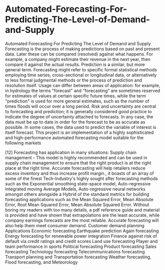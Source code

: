 # Automated-Forecasting-For-Predicting-The-Level-of-Demand-and-Supply
Automated Forecasting For Predicting The Level of Demand and Supply
Forecasting is the process of making predictions based on past and present data. Later these can be
compared (resolved) against what happens. For example, a company might estimate their revenue in the
next year, then compare it against the actual results. Prediction is a similar, but more general term.
Forecasting might refer to specific formal statistical methods employing time series, cross-sectional or
longitudinal data, or alternatively to less formal judgmental methods or the process of prediction and
resolution itself. Usage can differ between areas of application: for example, in hydrology the terms
"forecast" and "forecasting" are sometimes reserved for estimates of values at certain specific future times,
while the term "prediction" is used for more general estimates, such as the number of times floods will
occur over a long period.
Risk and uncertainty are central to forecasting and prediction; it is generally considered good practice to
indicate the degree of uncertainty attached to forecasts. In any case, the data must be up to date in order for
the forecast to be as accurate as possible. In some cases, the data used to predict the variable of interest is
itself forecast.
This project is an implementation of a highly sophisticated and high-performance automated forecasting model suitable for the following markets


[12] Forecasting has application in many situations:
Supply chain management - This model is highly recommended and can be used in supply chain management to
ensure that the right product is at the right place at the right time. Accurate forecasting will
help retailers reduce excess inventory and thus increase profit margin., it boasts of an array of some of the finest  Tech-Industry's highly sought after forecasting methods such as the Exponential smoothing state-space model, Auto-regressive Integrated moving Average Models, Auto-regressive neural networks amongst others alongside a Hybrid of the standard metrics for building forecasting applications such as the Mean Squared Error, Mean Absolute Error,  Root Mean Squared Error, Mean Absolute Squared Error. Without boring my readers with too many details, a pdf reference guide  and material is provided   and  have shown
that extrapolations are the least accurate, while company earnings forecasts are the most
reliable.
Accurate forecasting will also help them meet consumer demand.
Customer demand planning
Applications
Economic forecasting
Earthquake prediction
Again forecasting
Energy forecasting for renewable power integration
Finance against risk of default via credit ratings and credit scores
Land use forecasting
Player and team performance in sports
Political forecasting
Product forecasting
Sales forecasting
Technology forecasting
Telecommunications forecasting
Transport planning and Transportation forecasting
Weather forecasting, Flood forecasting, and Meteorology
